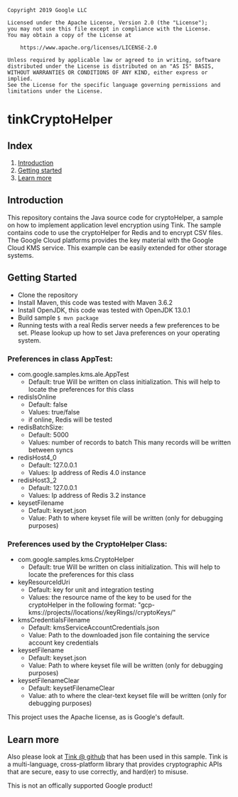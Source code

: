 
    Copyright 2019 Google LLC

    Licensed under the Apache License, Version 2.0 (the "License");
    you may not use this file except in compliance with the License.
    You may obtain a copy of the License at

        https://www.apache.org/licenses/LICENSE-2.0

    Unless required by applicable law or agreed to in writing, software
    distributed under the License is distributed on an "AS IS" BASIS,
    WITHOUT WARRANTIES OR CONDITIONS OF ANY KIND, either express or implied.
    See the License for the specific language governing permissions and
    limitations under the License.

# tinkCryptoHelper

## Index

1. [Introduction](#introduction)
2. [Getting started](#getting-started)
3. [Learn more](#learn-more)

## Introduction

This repository contains the Java source code for cryptoHelper, a sample on how to implement application level encryption using Tink. The sample contains code to use the cryptoHelper for Redis and to encrypt CSV files. The Google Cloud platforms provides the key material with the Google Cloud KMS service. This example can be easily extended for other storage systems.

## Getting Started

* Clone the repository
* Install Maven, this code was tested with Maven 3.6.2
* Install OpenJDK, this code was tested with OpenJDK 13.0.1
* Build sample  ```$ mvn package```
* Running tests with a real Redis server needs a few preferences to be set. Please lookup up how to set Java preferences on your operating system.

### Preferences in class AppTest:

  * com.google.samples.kms.ale.AppTest
    * Default: true
    Will be written on class initialization. This will help to locate the preferences for this class
  * redisIsOnline
    * Default: false
    * Values: true/false
    * if online, Redis will be tested
  * redisBatchSize:
    * Default: 5000
    * Values: number of records to batch
    This many records will be written between syncs
  * redisHost4_0
    * Default: 127.0.0.1
    * Values: Ip address of Redis 4.0 instance
  * redisHost3_2
    * Default: 127.0.0.1
    * Values: Ip address of Redis 3.2 instance
  * keysetFilename
    * Default: keyset.json
    * Value: Path to where keyset file will be written (only for debugging purposes)

### Preferences used by the CryptoHelper Class:

  * com.google.samples.kms.CryptoHelper
    * Default: true
    Will be written on class initialization. This will help to locate the preferences for this class
  * keyResourceIdUri
    * Default: key for unit and integration testing
    * Values: the resource name of the key to be used for the cryptoHelper in the following format:
    "gcp-kms://projects/<ProjectName>/locations/<Location>/keyRings/<KeyRing>/cryptoKeys/<KeyName>"
  * kmsCredentialsFilename
    * Default: kmsServiceAccountCredentials.json
    * Value: Path to the downloaded json file containing the service account key credentials
  * keysetFilename
    * Default: keyset.json
    * Value: Path to where keyset file will be written (only for debugging purposes)
  * keysetFilenameClear
    * Default: keysetFilenameClear
    * Value: ath to where the clear-text keyset file will be written (only for debugging purposes)

This project uses the Apache license, as is Google's default.

## Learn more

Also please look at [Tink @ github](https://github.com/google/tink) that has been used in this sample. Tink is a multi-language,
cross-platform library that provides cryptographic APIs that are secure, easy to use correctly, and hard(er) to misuse.

This is not an offically supported Google product!
